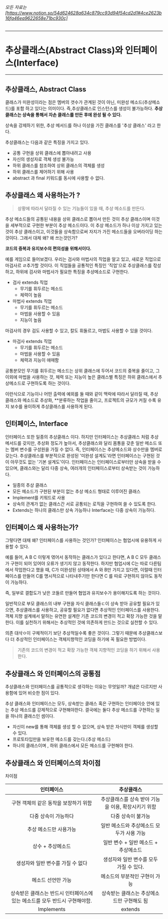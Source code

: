 ###### 모든 자료는[https://www.notion.so/54d624628a634c879cc93d94f54cd2d1#4ce2623b16fa46ea9622658e71bc930c]

* * * 
# 추상클래스(Abstract Class)와 인터페이스(Interface)

* * *

## 추상클래스, Abstract Class 
클래스가 미완성이라는 점은 멤버의 갯수가 관계된 것이 아닌, 미완성 메소드(추상메소드)를 포함 하고 있다는 의미이다. 즉,추상클래스로 인스턴스를 생성이
불가능하다. **추상클래스는 상속을 통해서 자손 클래스를 만든 후에 완성 될 수 있다.**


상속을 강제하기 위한, 추상 메서드를 하나 이상을 가진 클래스를 '추상 클래스' 라고 한다.

추상클래스는 다음과 같은 특징을 가지고 있다.

- 공통 구현을 상위 클래스에 뽑아내려고 사용
- 자신의 생성자로 객체 생성 불가능
- 하위 클래스를 참조하여 상위 클래스의 객체를 생성
- 하위 클래스를 제어하기 위해 사용
- abstract 과 final 키워드를 동시에 사용할 수 없다.

## 추상클래스 왜 사용하는가 ?
> 상황에 따라서 달라질 수 있는 기능들이 있을 때, 추상 메소드를 만든다.

추상 메소드들의 공통된 내용을 상위 클래스로 뽑아서 만든 것이 추상 클래스이며 이것을 세부적으로 구현한 부분이 추상 메소드이다. 이 추상 메소드가 하나 이상
가지고 있는 것이 추상 클래스이고, 이것들을 상속함으로써 자지가 가진 메소드들을 오버라이딩 하는것이다. 그래서 대체 왜? 왜 쓰는것인가?

**코드의 중복과 유지보수의 편의성을 위해서이다.**

예를 게임으로 들어보겠다. 우리는 검사와 마법사의 직업을 알고 있고, 새로운 직업으로 마검사르 ㄹ추가할 것이다.
이 직업들을 공통적인 특징인 '직업'으로 추상클래스를 잓성하고, 하위에 검사와 마법사가 필요한 특징을 추상메소드로 구현한다.

+ 검사 extends 직업
    - 무기를 휘두르는 메소드
    - 체력이 높음
+ 마법사 extends 직업
    - 무기를 휘두르는 메소드
    - 마법을 사용할 수 있음
    - 지능이 높음

마검사의 경우 검도 사용할 수 있고, 칼도 휘둘르고, 마법도 사용할 수 있을 것이다.

+ 마검사 extends 직업
    - 무기를 휘두르는 메소드
    - 마법을 사용할 수 있음
    - 체력과 지능이 애매함
    
공통분모인 무기를 휘두르는 메소드는 상위 클래스에 두어서 코드의 중복을 줄이고, 그 이외에 마법을 사용하는 것, 체력 또는 지능이 높은 클래스별 특징은 
하위 클래스에서 추상메소드로 구현하도록 하는 것이다.

이런식으로 기능이나 어떤 출력에 예외를 둘 때와 같이 맥락에 따라서 달라질 때, 추상 클래스와 메소드로 추상화, **분류하는 작업을 줄이고, 프로젝트의 규모가
커질 수록 유지 보수를 용이하게 추상클래스를 사용하게 된다.             

## 인터페이스, Interface

인터페이스 또한 일종의 추상클래스 이다. 하지만 인터페이스는 추상클래스 처럼 추상 메서드를 갖지만, 추상화 정도가 높아서, 추상클래스와 달리 몸통을 
갖춘 일반 메소드 또는 멤버 변수를 구성원을 가질 수 없다. 즉, 인터페이스는 추상메소드와 상수만을 멤버로 갖는다. 추상클래스를 부분적으로 완성된 '미완성 설계도'라면
인터페이스는 구현된 것이 아무것도 없는 '기본 설계도'이다. 인터페이스는 인터페이스로부터만 상속을 받을 수 있으며, 클래스와는 달리 다중 상속, 여러개의 인터페이스로부터
상속받는 것이 가능하다.

- 일종의 추상 클래스
- 모든 메소드가 구현된 부분이 없는 추상 메소드 형태로 이루어진 클래스
- Implement를 키워드로 사용
- 상속의 관계가 없는 클래스간 서로 공통되는 로직을 구현하여 쓸 수 있도록 한다.
- Extends는 하나의 클래스만 상속 가능하나 Interface는 다중 상속이 가능하다.


## 인터페이스 왜 사용하는가?

그렇다면 대채 왜? 인터페이스를 사용하는 것인가? 인터페이스는 협업시에 유용하게 사용할 수 있다.

예를 들어, A B C 이렇게 엮어서 동작하는 클래스가 있다고 한다면, A B C 모두 클래스가 구현이 되어 있어야 오류가 생기지 않고 동작한다. 하지만 
협업시에 C는 따로 다른팀에서 작업한다고 했을 때, C가 미완성된 상태에서 A 와 B만 가지고 있다면, 이럴때 인터페이스를 만들어 C를 명시적으로 나타내주기만 
한다면 C 를 따로 구현하지 않아도 동작이 가능하다.

즉, 일부로 결합도가 낮은 코들르 만들어 협업과 유지보수가 용이해지도록 하는 것이다.

일반적으로 부모 클래스의 내부 구현을 자식 클래스들ㄷ이 상속 받아 공유할 필요가 있으면, 추상클래스를 사용하고, 공유할 필요가 없다면 추상적인 인터페이스를
사용한다. 객체 지향 설계에서 말하는 유연한 설계란 기존 코드의 변경이 적고 확장 가능한 것을 말한다. 이를 실천하기 위해서는 추상적인 것에 의존하게 만드는 것으로 
실천할 수 있다. 

의존 대삭ㅇ이 구체적이기 보단 추상적일수록 좋은 것이다. 그렇기 때문에 추상클래스보다 더 추상적인 인터페이스는 객체지향적인 코딩을 하기에 꼭 필요한 방법이다.

> 기존의 코드의 변경이 적고 확장 가능한 객체 지향적인 코딩을 하기 위해서 사용한다.

## 추상클래스 와 인터페이스의 공통점
추상클래스와 인터페이스를 공통적으로 생각하는 이유는 무엇일까? 개념은 다르지만 사용함에 있어 비슷한 점이 있다.

추상 클래스와 인터페이스는 모두, 상속받는 클래스 혹은 구현하는 인터페이슷 안에 있는 추상 메소드를 강제적으로 구현해야한다. 결국에는 둘다 추상 메소드를 구현하는
일을 하나의 클래스인 셈이다.

- 자신이 new를 통해 객체를 생성 할 수 없으며, 상속 받은 자식만이 객체를 생성할 수 있다.
- 프로토타입만을 보유한 메소드를 갖는다.(추상 메소드)
- 하나의 클래스이며 , 하위 클래스에서 모든 메소드를 구현해야 한다.


## 추상클래스 와 인터페이스의 차이점 
차이점

| 인터페이스 | 추상클래스 |
:----:| :----: 
구현 객체의 같은 동작을 보장하기 위함 | 추상클래스를 상속 받아 기능을 이용, 확장시키기 위함
다중 상속이 가능하다 | 다중 상속이 불가능
추상 메소드만 사용가능 | 일반 메소드와 추상메소드 모두가 사용 가능
상수 + 추상메소드 | 일반 변수 + 일반 메소드 + 추상메소드
생성자와 일반 변수를 가질 수 없다 | 생성자와 일반 변수를 모두 가질 수 있다.
메소드 선언만 가능 | 메소드의 부분적인 구현이 가능
상속받은 클래스는 반드시 인터페이스에 있는 메소드를 모두 반드시 구현해야함. | 상속받는 클래스는 추상메소드만 구현해도 됨
Implements  | extends

